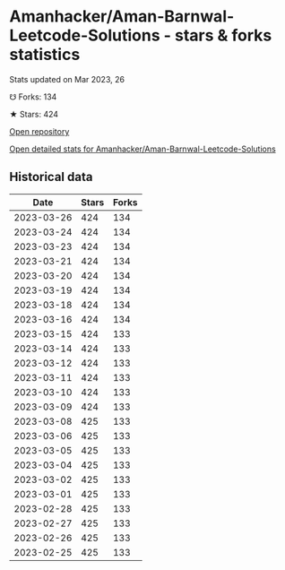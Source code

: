 # Amanhacker/Aman-Barnwal-Leetcode-Solutions - stars & forks statistics

Stats updated on Mar 2023, 26

☋ Forks: 134

★ Stars: 424

[Open repository](https://github.com/Amanhacker/Aman-Barnwal-Leetcode-Solutions)

[Open detailed stats for Amanhacker/Aman-Barnwal-Leetcode-Solutions](https://reviewgithub.com/rep/Amanhacker/Aman-Barnwal-Leetcode-Solutions)

## Historical data
| Date | Stars | Forks |
|------|-------|-------|
| 2023-03-26 | 424 | 134 | 
| 2023-03-24 | 424 | 134 | 
| 2023-03-23 | 424 | 134 | 
| 2023-03-21 | 424 | 134 | 
| 2023-03-20 | 424 | 134 | 
| 2023-03-19 | 424 | 134 | 
| 2023-03-18 | 424 | 134 | 
| 2023-03-16 | 424 | 134 | 
| 2023-03-15 | 424 | 133 | 
| 2023-03-14 | 424 | 133 | 
| 2023-03-12 | 424 | 133 | 
| 2023-03-11 | 424 | 133 | 
| 2023-03-10 | 424 | 133 | 
| 2023-03-09 | 424 | 133 | 
| 2023-03-08 | 425 | 133 | 
| 2023-03-06 | 425 | 133 | 
| 2023-03-05 | 425 | 133 | 
| 2023-03-04 | 425 | 133 | 
| 2023-03-02 | 425 | 133 | 
| 2023-03-01 | 425 | 133 | 
| 2023-02-28 | 425 | 133 | 
| 2023-02-27 | 425 | 133 | 
| 2023-02-26 | 425 | 133 | 
| 2023-02-25 | 425 | 133 | 

